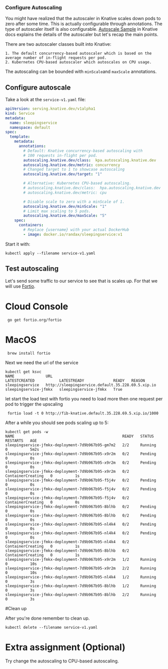 ### Configure Autoscaling

You might have realized that the autoscaler in Knative scales down pods to zero after some time. This is actually configurable through annotations. The type of autoscaler itself is also configurable. [Autoscale Sample][autoscale-sample] in Knative docs explains the details of the autoscaler but let's recap the main points.

There are two autoscaler classes built into Knative:

    1. The default concurrency-based autoscaler which is based on the average number of in-flight requests per pod.
    2. Kubernetes CPU-based autoscaler which autoscales on CPU usage.

The autoscaling can be bounded with `minScale`and `maxScale` annotations.

[autoscale-sample]: https://knative.dev/docs/serving/samples/autoscale-go/index.html 


## Configure autoscale 

Take a look at the `service-v1.yaml` file:

```yaml
apiVersion: serving.knative.dev/v1alpha1
kind: Service
metadata:
  name: sleepingservice
  namespace: default
spec:
  template:
    metadata:
      annotations:
        # Default: Knative concurrency-based autoscaling with
        # 100 requests in-flight per pod.
        autoscaling.knative.dev/class:  kpa.autoscaling.knative.dev
        autoscaling.knative.dev/metric: concurrency
        # Changed target to 1 to showcase autoscaling
        autoscaling.knative.dev/target: "1"

        # Alternative: Kubernetes CPU-based autoscaling.
        # autoscaling.knative.dev/class:  hpa.autoscaling.knative.dev
        # autoscaling.knative.dev/metric: cpu

        # Disable scale to zero with a minScale of 1.
        autoscaling.knative.dev/minScale: "1"
        # Limit max scaling to 5 pods.
        autoscaling.knative.dev/maxScale: "5"
    spec:
      containers:
        # Replace {username} with your actual DockerHub
        - image: docker.io/randax/sleepingservice:v1
```

Start it with:
```shell
kubectl apply --filename service-v1.yaml
```

## Test autoscaling
Let's send some traffic to our service to see that is scales up. For that we will use [Fortio][fortio-url].

# Cloud Console

```shell
 go get fortio.org/fortio
```

# MacOS

```shell
 brew install fortio
```

Next we need the url of the service

```shell
kubectl get ksvc
NAME              URL                                                 LATESTCREATED           LATESTREADY             READY   REASON
sleepingservice   http://sleepingservice.default.35.228.69.5.xip.io   sleepingservice-jfmkx   sleepingservice-jfmkx   True
```

let start the load test with fortio you need to load more then one request per pod to trigger the upscaling

```shell
 fortio load -t 0 http://fib-knative.default.35.228.69.5.xip.io/1000
```

After a while you should see pods scaling up to 5: 

```shell
kubectl get pods -w
NAME                                                READY   STATUS    RESTARTS   AGE
sleepingservice-jfmkx-deployment-7d9b967b95-gm7m2   2/2     Running   0          5m2s
sleepingservice-jfmkx-deployment-7d9b967b95-x9r2m   0/2     Pending   0          0s
sleepingservice-jfmkx-deployment-7d9b967b95-x9r2m   0/2     Pending   0          0s
sleepingservice-jfmkx-deployment-7d9b967b95-x9r2m   0/2     ContainerCreating   0          1s
sleepingservice-jfmkx-deployment-7d9b967b95-f5j4v   0/2     Pending             0          0s
sleepingservice-jfmkx-deployment-7d9b967b95-f5j4v   0/2     Pending             0          0s
sleepingservice-jfmkx-deployment-7d9b967b95-f5j4v   0/2     ContainerCreating   0          0s
sleepingservice-jfmkx-deployment-7d9b967b95-8blhb   0/2     Pending             0          0s
sleepingservice-jfmkx-deployment-7d9b967b95-8blhb   0/2     Pending             0          0s
sleepingservice-jfmkx-deployment-7d9b967b95-nl4k4   0/2     Pending             0          0s
sleepingservice-jfmkx-deployment-7d9b967b95-nl4k4   0/2     Pending             0          0s
sleepingservice-jfmkx-deployment-7d9b967b95-nl4k4   0/2     ContainerCreating   0          1s
sleepingservice-jfmkx-deployment-7d9b967b95-8blhb   0/2     ContainerCreating   0          1s
sleepingservice-jfmkx-deployment-7d9b967b95-x9r2m   1/2     Running             0          10s
sleepingservice-jfmkx-deployment-7d9b967b95-x9r2m   2/2     Running             0          10s
sleepingservice-jfmkx-deployment-7d9b967b95-nl4k4   1/2     Running             0          3s
sleepingservice-jfmkx-deployment-7d9b967b95-8blhb   1/2     Running             0          3s
sleepingservice-jfmkx-deployment-7d9b967b95-8blhb   2/2     Running             0          3s
```

#Clean up

After you're done remember to clean up. 
```shell
kubectl delete --filename service-v1.yaml
```

# Extra assignment (Optional)
Try change the autoscaling to CPU-based autoscaling. 


[fortio-url]: https://github.com/fortio/fortio
